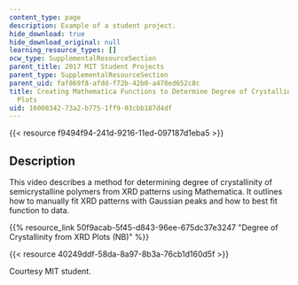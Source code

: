 ```yaml
---
content_type: page
description: Example of a student project.
hide_download: true
hide_download_original: null
learning_resource_types: []
ocw_type: SupplementalResourceSection
parent_title: 2017 MIT Student Projects
parent_type: SupplementalResourceSection
parent_uid: faf869f8-afdd-f72b-42b0-a478ed652c8c
title: Creating Mathematica Functions to Determine Degree of Crystallinity from XRD
  Plots
uid: 16008342-73a2-b775-1ff9-03cbb187d4df
---
```


{{< resource f9494f94-241d-9216-11ed-097187d1eba5 >}}

Description
-----------

This video describes a method for determining degree of crystallinity of semicrystalline polymers from XRD patterns using Mathematica. It outlines how to manually fit XRD patterns with Gaussian peaks and how to best fit function to data.

{{% resource_link 50f9acab-5f45-d843-96ee-675dc37e3247 "Degree of Crystallinity from XRD Plots (NB)" %}}

{{< resource 40249ddf-58da-8a97-8b3a-76cb1d160d5f >}}

Courtesy MIT student.